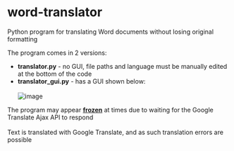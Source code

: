 # word-translator
Python program for translating Word documents without losing original formatting

The program comes in 2 versions:<br>
- **translator.py** - no GUI, file paths and language must be manually edited at the bottom of the code<br>
- **translator_gui.py** - has a GUI shown below:<br><br>
![image](https://github.com/user-attachments/assets/84890d6b-9758-4b2c-9687-e64141fc4181)

The program may appear <ins>__frozen__</ins> at times due to waiting for the Google Translate Ajax API to respond<br><br>
Text is translated with Google Translate, and as such translation errors are possible
